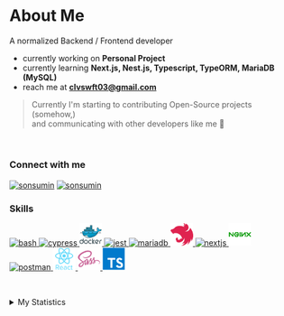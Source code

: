 # About Me

A normalized Backend / Frontend developer

- currently working on **Personal Project**
- currently learning **Next.js, Nest.js, Typescript, TypeORM, MariaDB (MySQL)**
- reach me at **clvswft03@gmail.com**

> Currently I'm starting to contributing Open-Source projects (somehow,)\
> and communicating with other developers like me 💬

&nbsp;

<h3 align="left">Connect with me</h3>
<p align="left"> <a href="https://linkedin.com/in/sonsumin" target="blank"><img align="center" src="https://raw.githubusercontent.com/rahuldkjain/github-profile-readme-generator/master/src/images/icons/Social/github.svg" alt="sonsumin" height="30" width="40" /></a> <a href="https://linkedin.com/in/sonsumin" target="blank"><img align="center" src="https://raw.githubusercontent.com/rahuldkjain/github-profile-readme-generator/master/src/images/icons/Social/linked-in-alt.svg" alt="sonsumin" height="30" width="40" /></a>
</p>

<h3 align="left">Skills</h3>
<p align="left"> <a href="https://www.gnu.org/software/bash/" target="_blank" rel="noreferrer"> <img src="https://www.vectorlogo.zone/logos/gnu_bash/gnu_bash-icon.svg" alt="bash" width="40" height="40"/> </a> <a href="https://www.cypress.io" target="_blank" rel="noreferrer"> <img src="https://raw.githubusercontent.com/simple-icons/simple-icons/6e46ec1fc23b60c8fd0d2f2ff46db82e16dbd75f/icons/cypress.svg" alt="cypress" width="40" height="40"/> </a> <a href="https://www.docker.com/" target="_blank" rel="noreferrer"> <img src="https://raw.githubusercontent.com/devicons/devicon/master/icons/docker/docker-original-wordmark.svg" alt="docker" width="40" height="40"/> </a> <a href="https://jestjs.io" target="_blank" rel="noreferrer"> <img src="https://www.vectorlogo.zone/logos/jestjsio/jestjsio-icon.svg" alt="jest" width="40" height="40"/> </a> <a href="https://mariadb.org/" target="_blank" rel="noreferrer"> <img src="https://www.vectorlogo.zone/logos/mariadb/mariadb-icon.svg" alt="mariadb" width="40" height="40"/> </a> <a href="https://nestjs.com/" target="_blank" rel="noreferrer"> <img src="https://raw.githubusercontent.com/devicons/devicon/master/icons/nestjs/nestjs-plain.svg" alt="nestjs" width="40" height="40"/> </a> <a href="https://nextjs.org/" target="_blank" rel="noreferrer"> <img src="https://cdn.worldvectorlogo.com/logos/nextjs-2.svg" alt="nextjs" width="40" height="40"/> </a> <a href="https://www.nginx.com" target="_blank" rel="noreferrer"> <img src="https://raw.githubusercontent.com/devicons/devicon/master/icons/nginx/nginx-original.svg" alt="nginx" width="40" height="40"/> </a> <a href="https://postman.com" target="_blank" rel="noreferrer"> <img src="https://www.vectorlogo.zone/logos/getpostman/getpostman-icon.svg" alt="postman" width="40" height="40"/> </a> <a href="https://reactjs.org/" target="_blank" rel="noreferrer"> <img src="https://raw.githubusercontent.com/devicons/devicon/master/icons/react/react-original-wordmark.svg" alt="react" width="40" height="40"/> </a> <a href="https://sass-lang.com" target="_blank" rel="noreferrer"> <img src="https://raw.githubusercontent.com/devicons/devicon/master/icons/sass/sass-original.svg" alt="sass" width="40" height="40"/> </a> <a href="https://www.typescriptlang.org/" target="_blank" rel="noreferrer"> <img src="https://raw.githubusercontent.com/devicons/devicon/master/icons/typescript/typescript-original.svg" alt="typescript" width="40" height="40"/> </a> </p>

&nbsp;

<details>
 <summary>My Statistics</summary>

<!--START_SECTION:waka-->
![Code Time](http://img.shields.io/badge/Code%20Time-326%20hrs%2042%20mins-blue)

![Profile Views](http://img.shields.io/badge/Profile%20Views-146-blue)

**🐱 My GitHub Data** 

> 🏆 350 Contributions in the Year 2022
 > 
> 📦 12.1 MB Used in GitHub's Storage 
 > 
> 💼 Opted to Hire
 > 
> 📜 252 Public Repositories 
 > 
> 🔑 94 Private Repositories  
 > 
**I'm an Early 🐤** 

```text
🌞 Morning    34 commits     ██░░░░░░░░░░░░░░░░░░░░░░░   11.41% 
🌆 Daytime    139 commits    ███████████░░░░░░░░░░░░░░   46.64% 
🌃 Evening    65 commits     █████░░░░░░░░░░░░░░░░░░░░   21.81% 
🌙 Night      60 commits     █████░░░░░░░░░░░░░░░░░░░░   20.13%

```
📅 **I'm Most Productive on Saturday** 

```text
Monday       42 commits     ███░░░░░░░░░░░░░░░░░░░░░░   14.09% 
Tuesday      24 commits     ██░░░░░░░░░░░░░░░░░░░░░░░   8.05% 
Wednesday    65 commits     █████░░░░░░░░░░░░░░░░░░░░   21.81% 
Thursday     33 commits     ██░░░░░░░░░░░░░░░░░░░░░░░   11.07% 
Friday       35 commits     ███░░░░░░░░░░░░░░░░░░░░░░   11.74% 
Saturday     73 commits     ██████░░░░░░░░░░░░░░░░░░░   24.5% 
Sunday       26 commits     ██░░░░░░░░░░░░░░░░░░░░░░░   8.72%

```


📊 **This Week I Spent My Time On** 

```text
⌚︎ Time Zone: Asia/Seoul

💬 Programming Languages: 
Other                    41 hrs 21 mins      ████████████████░░░░░░░░░   64.35% 
JSON                     9 hrs 43 mins       ███░░░░░░░░░░░░░░░░░░░░░░   15.13% 
TypeScript               5 hrs 20 mins       ██░░░░░░░░░░░░░░░░░░░░░░░   8.31% 
Markdown                 2 hrs 35 mins       █░░░░░░░░░░░░░░░░░░░░░░░░   4.03% 
JavaScript               1 hr 45 mins        ░░░░░░░░░░░░░░░░░░░░░░░░░   2.73%

🔥 Editors: 
Browser                  37 hrs 50 mins      ██████████████░░░░░░░░░░░   58.86% 
VS Code                  25 hrs 15 mins      █████████░░░░░░░░░░░░░░░░   39.29% 
Neovim                   1 hr 11 mins        ░░░░░░░░░░░░░░░░░░░░░░░░░   1.85%

💻 Operating System: 
Linux                    64 hrs 16 mins      █████████████████████████   100.0%

```

**I Mostly Code in TypeScript** 

```text
TypeScript               17 repos            █████░░░░░░░░░░░░░░░░░░░░   22.37% 
JavaScript               16 repos            █████░░░░░░░░░░░░░░░░░░░░   21.05% 
Shell                    10 repos            ███░░░░░░░░░░░░░░░░░░░░░░   13.16% 
HTML                     8 repos             ██░░░░░░░░░░░░░░░░░░░░░░░   10.53% 
CSS                      7 repos             ██░░░░░░░░░░░░░░░░░░░░░░░   9.21%

```


**Timeline**

![Chart not found](https://raw.githubusercontent.com/todaypp/todaypp/main/charts/bar_graph.png) 


 Last Updated on 02/02/2022 15:47:08 UTC
<!--END_SECTION:waka-->
</details>
